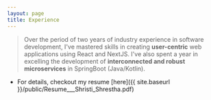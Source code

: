 ```yaml
---
layout: page
title: Experience
---
```


> Over the period of two years of industry experience in software development, I've mastered skills in creating **user-centric** web applications using React and NextJS.
> I've also spent a year in excelling the development of **interconnected and robust microservices** in SpringBoot (Java/Kotlin).

- For details, checkout my resume [here]({{ site.baseurl }}/public/Resume___Shristi_Shrestha.pdf)